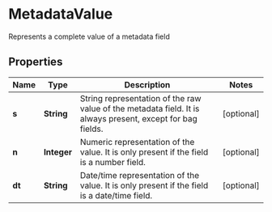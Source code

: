 

# MetadataValue

Represents a complete value of a metadata field

## Properties

| Name | Type | Description | Notes |
|------------ | ------------- | ------------- | -------------|
|**s** | **String** | String representation of the raw value of the metadata field. It is always present, except for bag fields. |  [optional] |
|**n** | **Integer** | Numeric representation of the value. It is only present if the field is a number field. |  [optional] |
|**dt** | **String** | Date/time representation of the value. It is only present if the field is a date/time field. |  [optional] |



